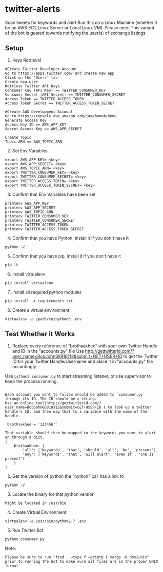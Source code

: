 # twitter-alerts
Scan tweets for keywords and alert
Run this on a Linux Machine (whether it be an AWS EC2 Linux Server or Local Linux VM).
Please note: This variant of the bot is geared towards notifying the user(s) of exchange listings


## Setup

1) Keys Retrieval
```
#Create Twitter Developer Account
Go to https://apps.twitter.com/ and create new app
Click on the “Users” tab
Create new user
Retrieve Twitter API Keys
Consumer Key (API Key) == TWITTER_CONSUMER_KEY
Consumer Secret (API Secret) == TWITTER_CONSUMER_SECRET
Access Token == TWITTER_ACCESS_TOKEN
Access Token Secret == TWITTER_ACCESS_TOKEN_SECRET

#Create AWS Development Account
Go to https://console.aws.amazon.com/iam/home#/home
Generate Access Key
Access Key ID == AWS_APP_KEY
Secret Access Key == AWS_APP_SECRET

Create Topic
Topic ARN == AWS_TOPIC_ARN
```


2) Set Env Variables
```
export AWS_APP_KEY= <key> 
export AWS_APP_SECRET= <key> 
export AWS_TOPIC_ARN= <key> 
export TWITTER_CONSUMER_KEY= <key> 
export TWITTER_CONSUMER_SECRET= <key> 
export TWITTER_ACCESS_TOKEN= <key> 
export TWITTER_ACCESS_TOKEN_SECRET= <key> 
```

3) Confirm that Env Variables have been set
```
printenv AWS_APP_KEY
printenv AWS_APP_SECRET
printenv AWS_TOPIC_ARN
printenv TWITTER_CONSUMER_KEY
printenv TWITTER_CONSUMER_SECRET
printenv TWITTER_ACCESS_TOKEN
printenv TWITTER_ACCESS_TOKEN_SECRET
```

4) Confirm that you have Python, install it if you don't have it

```
python -V
```

5) Confirm that you have pip, install it if you don't have it
```
pip -V
```

6) Install virtualenv
```
pip install virtualenv
```

7) Install all required python modules
```
pip install -r requirements.txt
```


8) Create a virtual environment
```
virtualenv -p /path/to/python3 .env
```


## Test Whether it Works

1) Replace every reference of “brothaakhee” with your own Twitter Handle and ID in the "accounts.py" file
   Use http://gettwitterid.com/?user_name=BobJohn68918112&submit=GET+USER+ID to get the Twitter ID for your Twitter Handle/Username and place it in "accounts.py" file accordingly

Use `python3 consumer.py` to start streaming listener, or use supervisor to keep the process running.

```

Each account you want to follow should be added to `consumer.py` through its ID. The ID should be a string.
Use an online tool(http://gettwitterid.com/?user_name=BobJohn68918112&submit=GET+USER+ID ) to look up a twitter handle's ID, and then map that to a variable with the name of the handle.

`brothaakhee = '123456'`

That variable should then be mapped to the keywords you want to alert on through a dict.
{
    brothaakhee: {
        'all': ['keywords', 'that', 'should', 'all', 'be', 'present'],
        'any': ['keywords', 'that', 'will alert', 'even if', 'one is present']
    }
}
```

2) Get the version of python the "python" call has a link to 
```
python -V
```

3) Locate the binary for that python version
```
Might be located in /usr/bin
```

4) Create Virtual Environment
```
virtualenv -p /usr/bin/python2.7 .env
```

5) Run Twitter Bot
```
python consumer.py
```

Note:
```
Please be sure to run "find . –type f –print0 | xargs -0 dos2unix" prior to running the bot to make sure all files are in the proper UNIX format
```